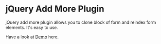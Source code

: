 # jQuery Add More Plugin
jQuery add more plugin allows you to clone block of form and reindex form elements. It's easy to use.

Have a look at <a href="https://jsfiddle.net/dnp1891/93L2e5qs/">Demo</a> here.
